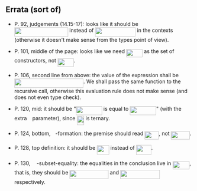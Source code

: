 ## Errata (sort of)

* P. 92, judgements (14.15-17):
looks like it should be <img src="/tex/bd28b29032812b6c2f34bbf2bbee12ad.svg?invert_in_darkmode&sanitize=true" align=middle width=144.78926054999997pt height=24.7161288pt/>
instead of <img src="/tex/8dca0ab1a3311a299651db0ec21443fe.svg?invert_in_darkmode&sanitize=true" align=middle width=109.17273179999998pt height=24.7161288pt/> in the contexts
(otherwise it doesn't make sense from the types point of view).

* P. 101, middle of the page: looks like we need <img src="/tex/436e026ed24a8323d34a7cefa2c64a9d.svg?invert_in_darkmode&sanitize=true" align=middle width=43.835549999999984pt height=22.648391699999998pt/> as the set of constructors, not <img src="/tex/ad92ad37f0d196e080c1ecb48b2f6e9a.svg?invert_in_darkmode&sanitize=true" align=middle width=43.835549999999984pt height=22.648391699999998pt/>.

* P. 106, second line from above: the value of the expression shall be <img src="/tex/3a0a5838a63ec9213f7f936637e0ecbb.svg?invert_in_darkmode&sanitize=true" align=middle width=186.53553599999998pt height=24.65753399999998pt/>.
  We shall pass the same function to the recursive call, otherwise this evaluation rule does not make sense (and does not even type check).

* P. 120, mid: it should be "<img src="/tex/512dea171bdc78854239cde5c41ff79e.svg?invert_in_darkmode&sanitize=true" align=middle width=70.16367599999998pt height=24.7161288pt/> is equal to <img src="/tex/68a52e0d582d47ec96072cc7a777a2b8.svg?invert_in_darkmode&sanitize=true" align=middle width=70.98558555pt height=24.7161288pt/>" (with the extra <img src="/tex/3e18a4a28fdee1744e5e3f79d13b9ff6.svg?invert_in_darkmode&sanitize=true" align=middle width=7.11380504999999pt height=14.15524440000002pt/> parameter), since <img src="/tex/478c6659a4f7054bb1c40c48c6579299.svg?invert_in_darkmode&sanitize=true" align=middle width=19.90872179999999pt height=24.7161288pt/> is ternary.

* P. 124, bottom, <img src="/tex/ecea226b5977d1a327732124dccb8969.svg?invert_in_darkmode&sanitize=true" align=middle width=9.132448049999992pt height=22.831056599999986pt/>-formation: the premise should read <img src="/tex/b38b30128fd89712a2e8afaea1fb2e47.svg?invert_in_darkmode&sanitize=true" align=middle width=37.99094804999999pt height=22.465723500000017pt/>, not <img src="/tex/7d8f1e2fe0fe3d4ba814f26f96dc0892.svg?invert_in_darkmode&sanitize=true" align=middle width=50.73073169999999pt height=22.465723500000017pt/>.

* P. 128, top definition: it should be <img src="/tex/9c87eaa2879d41a6ad4084c5095ff772.svg?invert_in_darkmode&sanitize=true" align=middle width=33.02523179999999pt height=24.65753399999998pt/> instead of <img src="/tex/58c3d799e58ecf11b5f22cdb0077c1b8.svg?invert_in_darkmode&sanitize=true" align=middle width=40.60513379999999pt height=27.123336899999988pt/>.

* P. 130, <img src="/tex/df33724455416439909c33a7db76b2bc.svg?invert_in_darkmode&sanitize=true" align=middle width=12.785434199999989pt height=19.1781018pt/>-subset-equality: the equalities in the conclusion live in <img src="/tex/0083044378857e88010b87ac252fa5d0.svg?invert_in_darkmode&sanitize=true" align=middle width=45.71340014999999pt height=22.465723500000017pt/>,
  that is, they should be <img src="/tex/5a7d8d90e70ded488dfa46241b0f028f.svg?invert_in_darkmode&sanitize=true" align=middle width=104.51589059999999pt height=24.65753399999998pt/> and <img src="/tex/0ada80d83ba896749a443ad15bfd8b7a.svg?invert_in_darkmode&sanitize=true" align=middle width=106.41471885pt height=24.65753399999998pt/> respectively.

